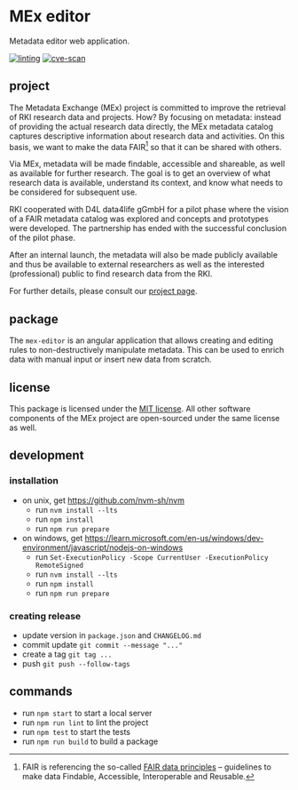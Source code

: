 # MEx editor

Metadata editor web application.

[![linting](https://github.com/robert-koch-institut/mex-editor/actions/workflows/linting.yml/badge.svg)](https://github.com/robert-koch-institut/mex-editor/actions/workflows/linting.yml)
[![cve-scan](https://github.com/robert-koch-institut/mex-editor/actions/workflows/cve-scan.yml/badge.svg)](https://github.com/robert-koch-institut/mex-editor/actions/workflows/cve-scan.yml)

## project

The Metadata Exchange (MEx) project is committed to improve the retrieval of RKI
research data and projects. How? By focusing on metadata: instead of providing the
actual research data directly, the MEx metadata catalog captures descriptive information
about research data and activities. On this basis, we want to make the data FAIR[^1] so
that it can be shared with others.

Via MEx, metadata will be made findable, accessible and shareable, as well as available
for further research. The goal is to get an overview of what research data is available,
understand its context, and know what needs to be considered for subsequent use.

RKI cooperated with D4L data4life gGmbH for a pilot phase where the vision of a
FAIR metadata catalog was explored and concepts and prototypes were developed.
The partnership has ended with the successful conclusion of the pilot phase.

After an internal launch, the metadata will also be made publicly available and thus be
available to external researchers as well as the interested (professional) public to
find research data from the RKI.

For further details, please consult our
[project page](https://www.rki.de/DE/Content/Forsch/MEx/MEx_node.html).

[^1]: FAIR is referencing the so-called
[FAIR data principles](https://www.go-fair.org/fair-principles/) – guidelines to make
data Findable, Accessible, Interoperable and Reusable.

## package

The `mex-editor` is an angular application that allows creating and editing rules to
non-destructively manipulate metadata. This can be used to enrich data with manual input
or insert new data from scratch.

## license

This package is licensed under the [MIT license](/LICENSE). All other software
components of the MEx project are open-sourced under the same license as well.

## development

### installation

- on unix, get https://github.com/nvm-sh/nvm
  - run `nvm install --lts`
  - run `npm install`
  - run `npm run prepare`
- on windows, get https://learn.microsoft.com/en-us/windows/dev-environment/javascript/nodejs-on-windows
  - run `Set-ExecutionPolicy -Scope CurrentUser -ExecutionPolicy RemoteSigned`
  - run `nvm install --lts`
  - run `npm install`
  - run `npm run prepare`

### creating release

- update version in `package.json` and `CHANGELOG.md`
- commit update `git commit --message "..."`
- create a tag `git tag ...`
- push `git push --follow-tags`

## commands

- run `npm start` to start a local server
- run `npm run lint` to lint the project
- run `npm test` to start the tests
- run `npm run build` to build a package
